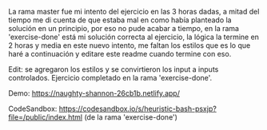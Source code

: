 La rama master fue mi intento del ejercicio en las 3 horas dadas, a mitad del tiempo me di cuenta de que estaba mal en como había planteado la solución en un principio, por eso no pude acabar a tiempo, en la rama 'exercise-done' está mi solución correcta al ejercicio, la lógica la termine en 2 horas y media en este nuevo intento, me faltan los estilos que es lo que haré a continuación y editare este readme cuando termine con eso.

Edit: se agregaron los estilos y se convirtieron los input a inputs controlados. Ejercicio completado en la rama 'exercise-done'.

Demo: https://naughty-shannon-26cb1b.netlify.app/

CodeSandbox: https://codesandbox.io/s/heuristic-bash-psxjp?file=/public/index.html  (de la rama 'exercise-done')
